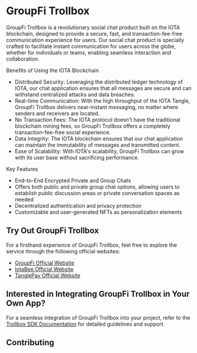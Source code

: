 # GroupFi Trollbox

GroupFi Trollbox is a revolutionary social chat product built on the IOTA blockchain, designed to provide a secure, fast, and transaction-fee-free communication experience for users. Our social chat product is specially crafted to facilitate instant communication for users across the globe, whether for individuals or teams, enabling seamless interaction and collaboration.

Benefits of Using the IOTA Blockchain
  * Distributed Security: Leveraging the distributed ledger technology of IOTA, our chat application ensures that all messages are secure and can withstand centralized attacks and data breaches.
  * Real-time Communication: With the high throughput of the IOTA Tangle, GroupFi Trollbox delivers near-instant messaging, no matter where senders and receivers are located.
  * No Transaction Fees: The IOTA protocol doesn't have the traditional blockchain mining fees, so GroupFi Trollbox offers a completely transaction-fee-free social experience.
  * Data Integrity: The IOTA blockchain ensures that our chat application can maintain the immutability of messages and transmitted content.
  * Ease of Scalability: With IOTA's scalability, GroupFi Trollbox can grow with its user base without sacrificing performance.

Key Features
  * End-to-End Encrypted Private and Group Chats
  * Offers both public and private group chat options, allowing users to establish public discussion areas or private conversation spaces as needed
  * Decentralized authentication and privacy protection
  * Customizable and user-generated NFTs as personalization elements

## Try Out GroupFi Trollbox

For a firsthand experience of GroupFi Trollbox, feel free to explore the service through the following official websites:
  * [GroupFi Official Website](https://groupfi.ai/)
  * [IotaBee Official Website](https://iotabee.com/)
  * [TanglePay Official Website](https://tanglepay.com/)

## Interested in Integrating GroupFi Trollbox in Your Own App?
For a seamless integration of GroupFi Trollbox into your project, refer to the [Trollbox SDK Documentation](https://github.com/TanglePay/GroupFi-trollbox/blob/dev/packages/sdk/README.md) for detailed guidelines and support.

## Contributing